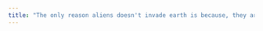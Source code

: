 ```yaml
---
title: "The only reason aliens doesn't invade earth is because, they are waiting for Josh to die."
---
```

